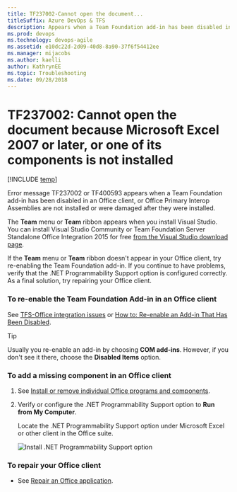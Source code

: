```yaml
---
title: TF237002-Cannot open the document... 
titleSuffix: Azure DevOps & TFS
description: Appears when a Team Foundation add-in has been disabled in an Office client.
ms.prod: devops
ms.technology: devops-agile
ms.assetid: e10dc22d-2d09-40d8-8a90-37f6f54412ee
ms.manager: mijacobs
ms.author: kaelli
author: KathrynEE
ms.topic: Troubleshooting
ms.date: 09/28/2018  
---
```


# TF237002: Cannot open the document because Microsoft Excel 2007 or later, or one of its components is not installed

[!INCLUDE [temp](../../_shared/version-vsts-tfs-all-versions.md)]

Error message TF237002 or TF400593 appears when a Team Foundation add-in has been disabled in an Office client, or Office Primary Interop Assemblies are not installed or were damaged after they were installed.  

 The **Team** menu or **Team** ribbon appears when you install Visual Studio. You can install Visual Studio Community or Team Foundation Server Standalone Office Integration 2015 for free [from the Visual Studio download page](https://www.visualstudio.com/downloads/download-visual-studio-vs).  
  
 If the **Team** menu or **Team** ribbon doesn't appear in your Office client, try re-enabling the Team Foundation add-in. If you continue to have problems, verify that the .NET Programmability Support option is configured correctly. As a final solution, try repairing your Office client.  
  
### To re-enable the Team Foundation Add-in in an Office client  
  
See [TFS-Office integration issues](../../boards/backlogs/office/tfs-office-integration-issues.md) or [How to: Re-enable an Add-in That Has Been Disabled](/visualstudio/vsto/how-to-re-enable-a-vsto-add-in-that-has-been-disabled).  
  
> [!TIP]
>  Usually you re-enable an add-in by choosing **COM add-ins**. However, if you don't see it there, choose the **Disabled Items** option.  
  
### To add a missing component in an Office client  
  
1.  See [Install or remove individual Office programs and components](https://support.office.com/article/download-and-install-or-reinstall-office-365-or-office-2016-on-a-pc-or-mac-4414eaaf-0478-48be-9c42-23adc4716658?ui=en-US&rs=en-US&ad=US).  
  
2.  Verify or configure the .NET Programmability Support option to **Run from My Computer**.  
  
     Locate the .NET Programmability Support option under Microsoft Excel or other client in the Office suite.  
  
     ![Install .NET Programmability Support option](_img/alm_em_netprogsupport.png "ALM_EM_NetProgSupport")  
  
### To repair your Office client  
  
-   See [Repair an Office application](https://support.office.com/article/repair-an-office-application-7821d4b6-7c1d-4205-aa0e-a6b40c5bb88b).